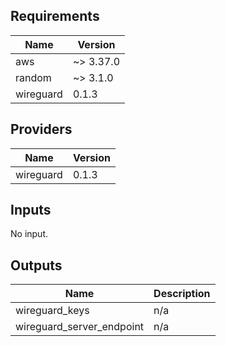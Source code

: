 ## Requirements

| Name | Version |
|------|---------|
| aws | ~> 3.37.0 |
| random | ~> 3.1.0 |
| wireguard | 0.1.3 |

## Providers

| Name | Version |
|------|---------|
| wireguard | 0.1.3 |

## Inputs

No input.

## Outputs

| Name | Description |
|------|-------------|
| wireguard\_keys | n/a |
| wireguard\_server\_endpoint | n/a |


